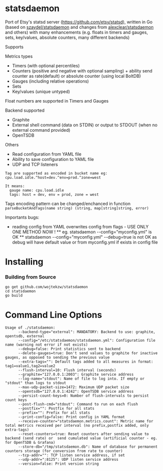 statsdaemon
==========

Port of Etsy's statsd server (https://github.com/etsy/statsd), written in Go (based on
  [szaydel/statsdaemon](https://github.com/szaydel/statsdaemon) and changes from
  [alexclear/statsdaemon](https://github.com/alexclear/statsdaemon) and others)
  with many enhancements (e.g. floats in timers and gauges, sets, key/values, absolute counters, many different backends)

Supports

Metrics types
* Timers (with optional percentiles)
* Counters (positive and negative with optional sampling) + ability send counter as rate(default) or absolute counter (using local BoltDB)
* Gauges (including relative operations)
* Sets
* Key/values (unique untyped)

Float numbers are supported in Timers and  Gauges

Backend supported
* Graphite
* External shell command (data on STDIN) or output to STDOUT (when no external command provided)
* OpenTSDB

Others
* Read configuration from YAML file
* Ability to save configuration to YAML file
* UDP and TCP listeners

```
Tag are supported as encoded in bucket name eg:
cpu.load.idle.^host=dev.^env=prod.^zone=west

It means:
  gauge name: cpu.load.idle
  tags: host = dev, env = prod, zone = west
```
Tags encoding pattern can be changed/enchanced in function `parseBucketAndTags(name string) (string, map[string]string, error)`

Importants bugs:
* reading config from YAML overwrites config from flags - USE ONLY ONE METHOD NOW !
** eg. statsdaemon --config="myconfig.yml" is OK
** statsdaemon --config="myconfig.yml" --debug=true is not OK as debug will have default value or from myconfig.yml if exists in config file


Installing
==========
### Building from Source
```
go get github.com/wojtekzw/statsdaemon
cd statsdaemon
go build
```


Command Line Options
====================

```
Usage of ./statsdaemon:
      --backend-type="external": MANDATORY: Backend to use: graphite, opentsdb, external
      --config="/etc/statsdaemon/statsdaemon.yml": Configuration file name (warning not error if not exists)
      --debug=false: Print statistics sent to backend
      --delete-gauges=true: Don't send values to graphite for inactive gauges, as opposed to sending the previous value
      --extra-tags="": Default tags added to all measures in format: tag1=value1,tag2=value2
      --flush-interval=10: Flush interval (seconds)
      --graphite="127.0.0.1:2003": Graphite service address
      --log-name="stdout": Name of file to log into. If empty or "stdout" than logs to stdout
      --max-udp-packet-size=1472: Maximum UDP packet size
      --opentsdb="127.0.0.1:4242": OpenTSDB service address
      --persist-count-keys=0: Number of flush-intervals to persist count keys
      --post-flush-cmd="stdout": Command to run on each flush
      --postfix="": Postfix for all stats
      --prefix="": Prefix for all stats
      --print-config=false: Print config in YAML format
      --receive-counter="statsdaemon.metrics.count": Metric name for total metrics received per interval (no prefix,postfix added, only extra-tags)
      --reset-counters=true: Reset counters after sending value to backend (send rate) or  send cumulated value (artificial counter - eg. for OpenTSDB & Grafana)
      --store-db="/tmp/statsdaemon.db": Name of database for permanent counters storage (for conversion from rate to counter)
      --tcp-addr="": TCP listen service address, if set
      --udp-addr=":8125": UDP listen service address
      --version=false: Print version string

```
